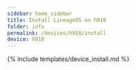 ```yaml
---
sidebar: home_sidebar
title: Install LineageOS on h910
folder: info
permalink: /devices/h910/install
device: h910
---
```

{% include templates/device_install.md %}
